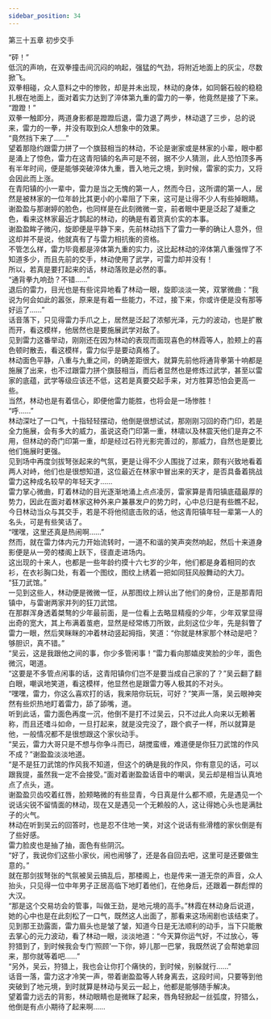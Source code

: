 ```yaml
---
sidebar_position: 34
---
```

 第三十五章 初步交手


“砰！”  
低沉的声响，在双拳撞击间沉闷的响起，强猛的气劲，将附近地面上的灰尘，尽数掀飞。  
双拳相碰，众人意料之中的惨败，却是并未出现，林动的身体，如同磐石般的稳稳扎根在地面上，面对着实力达到了淬体第九重的雷力的一拳，他竟然是接了下来。  
“蹬蹬！”  
双拳一触即分，两道身影都是蹬蹬后退，雷力退了两步，林动退了三步，总的说来，雷力的一拳，并没有取到众人想象中的效果。  
“竟然挡下来了……”  
望着那隐约跟雷力拼了一个旗鼓相当的林动，不论是谢家或是林家的小辈，眼中都是涌上了惊色，雷力在这青阳镇的名声可是不弱，据不少人猜测，此人恐怕顶多再有半年时间，便是能够突破淬体九重，晋入地元之境，到时候，雷家的实力，又将会因此而上涨。  
在青阳镇的小一辈中，雷力是当之无愧的第一人，然而今日，这所谓的第一人，居然是被林家的一位年龄比其更小的小辈阻了下来，这可是让得不少人有些掉眼睛。  
谢盈盈与那谢婷的脸色，也同样是在此刻微微一变，前者眼中更是泛起了凝重之色，看来这林家最近才鹊起的林动，的确是有着货真价实的本事。  
谢盈盈眸子微闪，旋即便是平静下来，先前林动挡下了雷力一拳的确让人意外，但这却并不是说，他就真有了与雷力相抗衡的资格。  
不管怎么样，雷力毕竟都是淬体第九重的实力，这比起林动的淬体第八重强悍了不知道多少，而且先前的交手，林动使用了武学，可雷力却并没有！  
所以，若真是要打起来的话，林动落败是必然的事。  
“通背拳九响劲？不错……”  
退后的雷力，目光也是有些诧异地看了林动一眼，旋即淡淡一笑，双掌微曲：“我说为何会如此的嚣张，原来是有着一些能力，不过，接下来，你或许便是没有那等好运了……”  
话音落下，只见得雷力手爪之上，居然是泛起了浓郁光泽，元力的波动，也是扩散而开，看这模样，他居然也是要施展武学对敌了。  
见到雷力这番举动，刚刚还在因为林动的表现而面现喜色的林霞等人，脸颊上的喜色顿时散去，看这模样，雷力似乎是要动真格了。  
林动面色平静，八重与九重之间，的确差距很大，就算先前他将通背拳第十响都是施展了出来，也不过跟雷力拼个旗鼓相当，而后者显然也是修炼过武学，甚至以雷家的底蕴，武学等级应该还不低，这若是真要交起手来，对方胜算恐怕会更高一些。  
当然，林动也是有着信心，即便他雷力能胜，也将会是一场惨胜！  
“呼……”  
林动深吐了一口气，十指轻轻摆动，他倒是很想试试，那刚刚习回的奇门印，若是全力施展，会有多大的威力，虽说这奇门印第一重，林啸以及林震天他们是弃之不用，但林动的奇门印第一重，却是经过石符光影完善过的，那威力，自然也是要比他们施展时更强。  
见到场中再度剑拔弩张起来的气氛，更是让得不少人围拢了过来，颇有兴致地看着两人对峙，他们也是很想知道，这位最近在林家中冒出来的天才，是否具备着挑战雷力这种成名较早的年轻天才……  
雷力掌心微曲，盯着林动的目光逐渐地涌上点点凌厉，雷家算是青阳镇底蕴最厚的势力，因此在面对着林家这种外来户兼暴发户的势力时，心中总归是有些瞧不起，今日林动当众与其交手，若是不将他彻底击败的话，他这青阳镇年轻一辈第一人的名头，可是有些笑话了。  
“嘿嘿，这里还真是热闹啊……”  
然而，就在雷力体内元力开始流转时，一道不和谐的笑声突然响起，然后十来道身影便是从一旁的楼阁上跃下，径直走进场内。  
这出现的十来人，也都是一些年龄约摸十六七岁的少年，他们都是身着相同的衣衫，在衣衫胸口处，有着一个图纹，图纹上绣着一把如同狂风般舞动的大刀。  
“狂刀武馆。”  
一见到这些人，林动便是微微一怔，从那图纹上辨认出了他们的身份，正是那青阳镇中，与雷谢两家并列的狂刀武馆。  
在那群浑身透着桀骜的少年最前面，是一位看上去略显精瘦的少年，少年双掌显得出奇的宽大，其上布满着茧疤，显然是经常练刀所致，此刻这位少年，先是斜瞥了雷力一眼，然后笑眯眯的冲着林动竖起拇指，笑道：“你就是林家那个林动是吧？够胆识，真不错。”  
“吴云，这是我跟他之间的事，你少多管闲事！”雷力看向那嬉皮笑脸的少年，面色微沉，喝道。  
“这要是不多管点闲事的话，这青阳镇你们岂不是要当成自己家的了？”吴云翻了翻白眼，嘲讽地笑道，看这模样，他显然也是跟雷力等人极其的不对头。  
“嘿嘿，雷力，你这么喜欢打的话，我来陪你玩玩，可好？”笑声一落，吴云眼神突然有些炽热地盯着雷力，舔了舔嘴，道。  
听到此话，雷力面色再度一沉，他倒不是打不过吴云，只不过此人向来以无赖著称，而且还嗜斗如命，一旦打起来，就是没完没了，跟个疯子一样，所以就算是他，一般情况都不是很想跟这个家伙动手。  
“吴云，雷力大哥只是不想与你争斗而已，胡搅蛮缠，难道便是你狂刀武馆的作风不成？”谢盈盈淡淡地道。  
“是不是狂刀武馆的作风我不知道，但这个的确是我的作风，你有意见的话，可以跟我提，虽然我一定不会接受。”面对着谢盈盈话音中的嘲讽，吴云却是相当认真地点了点头，道。  
谢盈盈贝齿咬着红唇，脸颊略微的有些显青，今日真是什么都不顺，先是遇见一个说话尖锐不留情面的林动，现在又是遇见一个无赖般的人，这让得她心头也是满肚子的火气。  
林动在听到吴云的回答时，也是忍不住地一笑，对这个说话有些滑稽的家伙倒是有了些好感。  
雷力脸皮也是抽了抽，面色有些阴沉。  
“好了，我说你们这些小家伙，闹也闹够了，还是各自回去吧，这里可是还要做生意的。”  
就在那剑拔弩张的气氛被吴云搞乱后，那楼阁上，也是传来一道无奈的声音，众人抬头，只见得一位中年男子正居高临下地盯着他们，在他身后，还跟着一群彪悍的大汉。  
“那是这个交易坊会的管事，叫做王劲，是地元境的高手。”林霞在林动身后说道，她的心中也是在此刻松了一口气，既然这人出面了，那看来这场闹剧也该结束了。  
见到那王劲露面，雷力眉头也是皱了皱，知道今日是无法顺利的动手，当下只能散去掌心的元力波动，看了林动一眼，淡淡地道：“今天算你运气好，不过放心，等狩猎到了，到时候我会专门‘照顾’一下你，婷儿那一巴掌，我既然说了会帮她拿回来，那你就等着吧……”  
“另外，吴云，狩猎上，我也会让你打个痛快的，到时候，别躲就行……”  
话音一落，雷力这才冷笑一声，带着谢盈盈等人转身离去，这段时间，只要等到他突破到了地元境，到时就算是林动与吴云一起上，他都是能够随手解决。  
望着雷力远去的背影，林动眼睛也是微眯了起来，唇角轻掀起一丝弧度，狩猎么，他倒是有点小期待了起来啊……  
  
  
